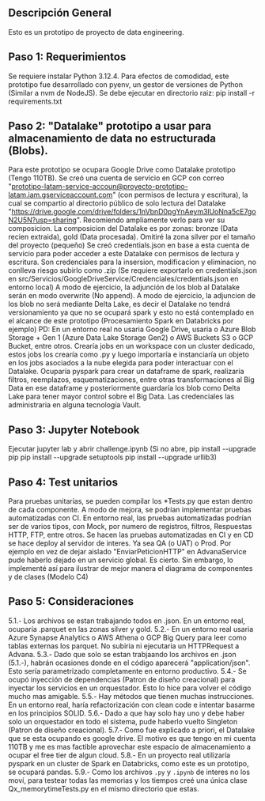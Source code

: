 ## Descripción General
Esto es un prototipo de proyecto de data engineering.

## Paso 1: Requerimientos
 Se requiere instalar Python 3.12.4. Para efectos de comodidad, este prototipo fue desarrollado con pyenv, un gestor de versiones de Python (Similar a nvm de NodeJS).
 Se debe ejecutar en directorio raiz: pip install -r requirements.txt

## Paso 2: "Datalake" prototipo a usar para almacenamiento de data no estructurada (Blobs).
 Para este prototipo se ocupara Google Drive como Datalake prototipo (Tengo 110TB).
 Se creó una cuenta de servicio en GCP con correo "prototipo-latam-service-accoun@proyecto-prototipo-latam.iam.gserviceaccount.com" (con permisos de lectura y escritura), la cual se compartio al directorio público de solo lectura del Datalake "https://drive.google.com/drive/folders/1nVbnD0pgYnAeym3lUoNna5cE7goN2U5N?usp=sharing". Recomiendo ampliamente verlo para ver su composicion.
 La composicion del Datalake es por zonas: bronze (Data recien extraida), gold (Data procesada).
 Omitiré la zona silver por el tamaño del proyecto (pequeño)
 Se creó credentials.json en base a esta cuenta de servicio para poder acceder a este Datalake con permisos de lectura y escritura. Son credenciales para la insersion, modificacion y eliminacion, no conlleva riesgo subirlo como .zip (Se requiere exportarlo en credentials.json en src/Servicios/GoogleDriveService/Credenciales/credentials.json en entorno local)
 A modo de ejercicio, la adjunción de los blob al Datalake serán en modo overwrite (No append).
 A modo de ejercicio, la adjuncion de los blob no será mediante Delta Lake, es decir el Datalake no tendrá versionamiento ya que no se ocupará spark y esto no está contemplado en el alcance de este prototipo (Procesamiento Spark en Databricks por ejemplo)
 PD: En un entorno real no usaria Google Drive, usaria o Azure Blob Storage + Gen 1 (Azure Data Lake Storage Gen2) o AWS Buckets S3 o GCP Bucket, entre otros. Crearía jobs en un workspace con un cluster dedicado, estos jobs los crearía como .py y luego importaría e instanciaría un objeto en los jobs asociados a la nube elegida para poder interactuar con el Datalake. Ocuparía pyspark para crear un dataframe de spark, realizaría filtros, reemplazos, esquematizaciones, entre otras transformaciones al Big Data en ese dataframe y posteriormente guardaría los blob como Delta Lake para tener mayor control sobre el Big Data. Las credenciales las administraria en alguna tecnología Vault.

## Paso 3: Jupyter Notebook
 Ejecutar jupyter lab y abrir challenge.ipynb
 (Si no abre, pip install --upgrade pip
    pip install --upgrade setuptools
    pip install --upgrade urllib3)

## Paso 4: Test unitarios
Para pruebas unitarias, se pueden compilar los *Tests.py que estan dentro de cada componente.
A modo de mejora, se podrían implementar pruebas automatizadas con CI.
En entorno real, las pruebas automatizadas podrían ser de varios tipos, con Mock, por numero de registros, filtros,
Respuestas HTTP, FTP, entre otros. Se hacen las pruebas automatizadas en CI y en CD se hace deploy al servidor de interes.
Ya sea QA (o UAT) o Prod.
Por ejemplo en vez de dejar aislado "EnviarPeticionHTTP" en AdvanaService pude haberlo dejado en un servicio global. Es cierto.
Sin embargo, lo implementé así para ilustrar de mejor manera el diagrama de componentes y de clases (Modelo C4)

## Paso 5: Consideraciones
5.1.- Los archivos se estan trabajando todos en .json. En un entorno real, ocuparía .parquet en las zonas silver y gold.
5.2.- En un entorno real usaria Azure Synapse Analytics o AWS Athena o GCP Big Query para leer como tablas externas los parquet. No subiria ni ejecutaria un HTTPRequest a Advana.
5.3.- Dado que solo se estan trabjaando los archivos en .json (5.1.-), habrán ocasiones donde en el código aparecerá "application/json". Esto sería parametrizado completamente en entorno productivo.
5.4.- Se ocupó inyección de dependencias (Patron de diseño creacional) para inyectar los servicios en un orquestador. Esto lo hice para volver el código mucho mas amigable.
5.5.- Hay métodos que tienen muchas instrucciones. En un entorno real, haría refactorización con clean code e intentar basarme en los principios SOLID.
5.6.- Dado a que hay solo hay uno y debe haber solo un orquestador en todo el sistema, pude haberlo vuelto Singleton (Patron de diseño creacional).
5.7.- Como fue explicado a priori, el Datalake que se esta ocupando es google drive. El motivo es que tengo en mi cuenta 110TB y me es mas factible aprovechar este espacio de almacenamiento a ocupar el free tier de algun cloud.
5.8.- En un proyecto real utilizaría pyspark en un cluster de Spark en Databricks, como este es un prototipo, se ocupará pandas.
5.9.- Como los archivos `.py` y `.ipynb` de interes no los moví, para testear todas las memorias y los tiempos creé una única clase Qx_memorytimeTests.py en el mismo directorio que estas.